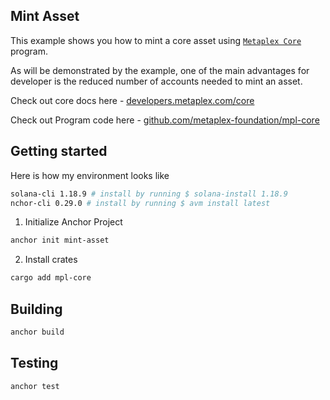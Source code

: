 ## Mint Asset

This example shows you how to mint a core asset using [`Metaplex Core`](https://developers.metaplex.com/core) program.

As will be demonstrated by the example, one of the main advantages for developer is the reduced number of accounts needed to mint an asset.

Check out core docs here - [developers.metaplex.com/core](https://developers.metaplex.com/core)

Check out Program code here - [github.com/metaplex-foundation/mpl-core](https://github.com/metaplex-foundation/mpl-core)

## Getting started

Here is how my environment looks like

```bash
solana-cli 1.18.9 # install by running $ solana-install 1.18.9
nchor-cli 0.29.0 # install by running $ avm install latest
```

1. Initialize Anchor Project

```bash
anchor init mint-asset
```

2. Install crates

```bash
cargo add mpl-core
```

## Building

```bash
anchor build
```

## Testing

```bash
anchor test
```
